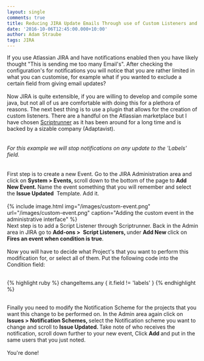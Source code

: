 ```yaml
---
layout: single
comments: true
title: Reducing JIRA Update Emails Through use of Custom Listeners and Scriptrunner
date: '2016-10-06T12:45:00.000+10:00'
author: Adam Straube
tags: JIRA
---
```


If you use Atlassian JIRA and have notifications enabled then you have likely thought "This is sending me too many Email's". After checking the configuration's for notifications you will notice that you are rather limited in what you can customise, for example what if you wanted to exclude a certain field from giving email updates?<br />
<br />Now JIRA is quite extensible, if you are willing to develop and compile some java, but not all of us are comfortable with doing this for a plethora of reasons. The next best thing is to use a plugin that allows for the creation of custom listeners. There are a handful on the Atlassian marketplace but I have chosen <a href="https://marketplace.atlassian.com/plugins/com.onresolve.jira.groovy.groovyrunner/server/overview">Scriptrunner</a>&nbsp;as it has been around for a long time and is backed by a sizable company (Adaptavist).<br /><br />
<i><br /></i><i>For this example we will stop notifications on any update to the 'Labels' field.</i><br /><br /><br />
First step is to create a new Event. Go to the JIRA Administration area and click on <b>System &gt; Events, </b>scroll down to the bottom of the page to <b>Add New Event. </b>Name the event something that you will remember and select the <b>Issue Updated</b>
&nbsp;Template. Add it.<br /><br />
{% include image.html img="/images/custom-event.png" url="/images/custom-event.png" caption="Adding the custom event in the administrative interface" %}
<br />
Next step is to add a Script Listener through Scriptrunner. Back in the Admin area in JIRA go to&nbsp;<b>Add-ons &gt;
</b>&nbsp;<b>Script Listeners, </b>under <b>Add New&nbsp;</b>click on <b>Fires an event when condition is true</b>.<br />
<br />Now you will have to decide what Project's that you want to perform this modification for, or select all of them. Put the following code into the Condition field:<br />
<br />

{% highlight ruby %}
changeItems.any {
  it.field != 'labels'
}
{% endhighlight %}

<span style="font-family: inherit;"><b><br />
</b></span>Finally you need to modify the Notification Scheme for the projects that you want this change to be performed on. In the Admin area again click on <b>
Issues &gt; Notification Schemes, </b>select the Notification scheme you want to change and scroll to <b>Issue Updated. </b>
Take note of who receives the notification, scroll down further to your new event, Click <b>Add </b>and put in the same users that you just noted.<br /><br />You're done!

